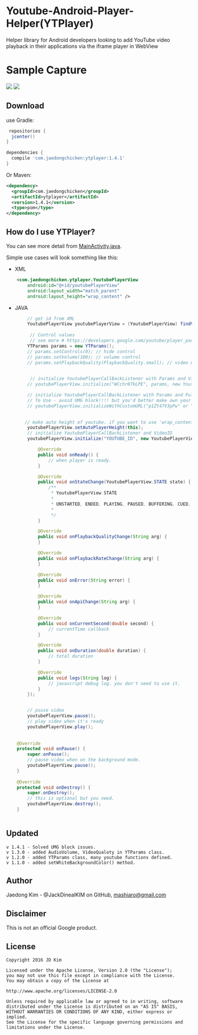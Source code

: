 Youtube-Android-Player-Helper(YTPlayer)
=====
Helper library for Android developers looking to add YouTube video playback in their applications via the iframe player in WebView

Sample Capture
=====

![](capture1.png)
![](capture2.png)

Download
--------
use Gradle:

```gradle
 repositories {
  jcenter()
}

dependencies {
  compile 'com.jaedongchicken:ytplayer:1.4.1'
}
```

Or Maven:

```xml
<dependency>
  <groupId>com.jaedongchicken</groupId>
  <artifactId>ytplayer</artifactId>
  <version>1.4.1</version>
  <type>pom</type>
</dependency>
```


How do I use YTPlayer?
-------------------
You can see more detail from [MainActivity.java][1].

Simple use cases will look something like this:
* XML

```xml
    <com.jaedongchicken.ytplayer.YoutubePlayerView
        android:id="@+id/youtubePlayerView"
        android:layout_width="match_parent"
        android:layout_height="wrap_content" />

```

* JAVA

```java
        // get id from XML
        YoutubePlayerView youtubePlayerView = (YoutubePlayerView) findViewById(R.id.youtubePlayerView);
       
         // Control values
         // see more # https://developers.google.com/youtube/player_parameters?hl=en
        YTParams params = new YTParams();
        // params.setControls(0); // hide control
        // params.setVolume(100); // volume control
        // params.setPlaybackQuality(PlaybackQuality.small); // video quality control

        
         // initialize YoutubePlayerCallBackListener with Params and VideoID
        // youtubePlayerView.initialize("WCchr07kLPE", params, new YoutubePlayerView.YouTubeListener())

		// initialize YoutubePlayerCallBackListener with Params and Full Video URL
        // To Use - avoid UMG block!!!! but you'd better make own your server for your real service.
        // youtubePlayerView.initializeWithCustomURL("p1Zt47V3pPw" or "http://jaedong.net/youtube/p1Zt47V3pPw", params, new YoutubePlayerView.YouTubeListener())
        

       // make auto height of youtube. if you want to use 'wrap_content'
        youtubePlayerView.setAutoPlayerHeight(this);
        // initialize YoutubePlayerCallBackListener and VideoID
        youtubePlayerView.initialize("YOUTUBE_ID", new YoutubePlayerView.YouTubeListener() {

            @Override
            public void onReady() {
                // when player is ready.
            }

            @Override
            public void onStateChange(YoutubePlayerView.STATE state) {
                /**
                 * YoutubePlayerView.STATE
                 *
                 * UNSTARTED, ENDED, PLAYING, PAUSED, BUFFERING, CUED, NONE
                 *
                 */
            }

            @Override
            public void onPlaybackQualityChange(String arg) {
            }

            @Override
            public void onPlaybackRateChange(String arg) {
            }

            @Override
            public void onError(String error) {
            }

            @Override
            public void onApiChange(String arg) {
            }

            @Override
            public void onCurrentSecond(double second) {
                // currentTime callback
            }

            @Override
            public void onDuration(double duration) {
                // total duration
            }

            @Override
            public void logs(String log) {
                // javascript debug log. you don't need to use it.
            }
        });


        // psuse video
        youtubePlayerView.pause();
        // play video when it's ready
        youtubePlayerView.play();
        
    
    @Override
    protected void onPause() {
        super.onPause();
        // pause video when on the background mode.
        youtubePlayerView.pause();
    }
    
    @Override
    protected void onDestroy() {
        super.onDestroy();
        // this is optional but you need.
        youtubePlayerView.destroy();
    }
    
```


Updated
------
```
v 1.4.1 - Solved UMG block issues.
v 1.3.0 - added AudioVolume, VideoQualoty in YTParams class.
v 1.2.0 - added YTParams class, many youtube functions defined.
v 1.1.0 - added setWhiteBackgroundColor() method.
```

Author
------
Jaedong Kim - @JackDinealKIM on GitHub, mashiaro@gmail.com


Disclaimer
---------
This is not an official Google product.

License
-------
```code
Copyright 2016 JD Kim

Licensed under the Apache License, Version 2.0 (the "License");
you may not use this file except in compliance with the License.
You may obtain a copy of the License at

http://www.apache.org/licenses/LICENSE-2.0

Unless required by applicable law or agreed to in writing, software
distributed under the License is distributed on an "AS IS" BASIS,
WITHOUT WARRANTIES OR CONDITIONS OF ANY KIND, either express or implied.
See the License for the specific language governing permissions and
limitations under the License.
```

[1]: https://github.com/JackDinealKIM/youtube-android-player-helper/blob/master/app/src/main/java/com/jaedongchicken/ytplayer_sample/MainActivity.java



